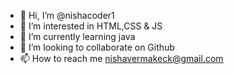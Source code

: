 - 👋 Hi, I’m @nishacoder1
- 👀 I’m interested in HTML,CSS & JS
- 🌱 I’m currently learning java
- 💞️ I’m looking to collaborate on Github
- 📫 How to reach me nishavermakeck@gmail.com

<!---
nishacoder1/nishacoder1 is a ✨ special ✨ repository because its `README.md` (this file) appears on your GitHub profile.
You can click the Preview link to take a look at your changes.
--->
